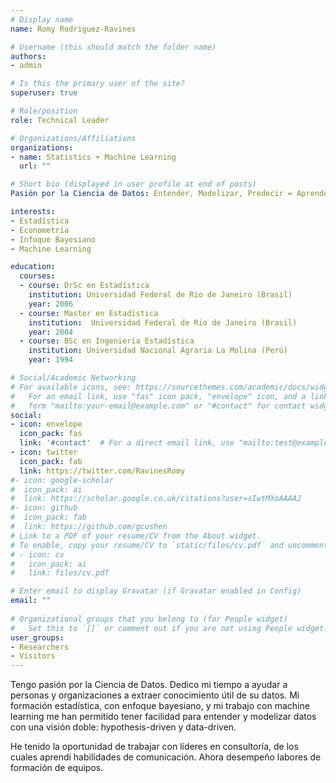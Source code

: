 ```yaml
---
# Display name
name: Romy Rodriguez-Ravines

# Username (this should match the folder name)
authors:
- admin

# Is this the primary user of the site?
superuser: true

# Role/position
role: Technical Leader

# Organizations/Affiliations
organizations:
- name: Statistics + Machine Learning
  url: ""

# Short bio (displayed in user profile at end of posts)
Pasión por la Ciencia de Datos: Entender, Modelizar, Predecir = Aprender y extraer valor para personas y organizaciones.

interests:
- Estadística
- Econometría
- Infoque Bayesiano
- Machine Learning

education:
  courses:
  - course: DrSc en Estadística
    institution: Universidad Federal de Rio de Janeiro (Brasil)
    year: 2006
  - course: Master en Estadística
    institution:  Universidad Federal de Rio de Janeiro (Brasil)
    year: 2004
  - course: BSc en Ingeniería Estadística
    institution: Universidad Nacional Agraria La Molina (Perú)
    year: 1994

# Social/Academic Networking
# For available icons, see: https://sourcethemes.com/academic/docs/widgets/#icons
#   For an email link, use "fas" icon pack, "envelope" icon, and a link in the
#   form "mailto:your-email@example.com" or "#contact" for contact widget.
social:
- icon: envelope
  icon_pack: fas
  link: '#contact'  # For a direct email link, use "mailto:test@example.org".
- icon: twitter
  icon_pack: fab
  link: https://twitter.com/RavinesRomy
#- icon: google-scholar
#  icon_pack: ai
#  link: https://scholar.google.co.uk/citations?user=sIwtMXoAAAAJ
#- icon: github
#  icon_pack: fab
#  link: https://github.com/gcushen
# Link to a PDF of your resume/CV from the About widget.
# To enable, copy your resume/CV to `static/files/cv.pdf` and uncomment the lines below.  
# - icon: cv
#   icon_pack: ai
#   link: files/cv.pdf

# Enter email to display Gravatar (if Gravatar enabled in Config)
email: ""
  
# Organizational groups that you belong to (for People widget)
#   Set this to `[]` or comment out if you are not using People widget.  
user_groups:
- Researchers
- Visitors
---
```


Tengo pasión por la Ciencia de Datos. Dedico mi tiempo a ayudar a personas y organizaciones a extraer conocimiento útil de su datos. Mi formación estadística, con enfoque bayesiano, y mi trabajo con machine learning me han permitido tener facilidad para entender y modelizar datos con una visión doble: hypothesis-driven y data-driven.

He tenido la oportunidad de trabajar con líderes en consultoría, de los cuales aprendi habilidades de comunicación. Ahora desempeño labores de formación de equipos.  
